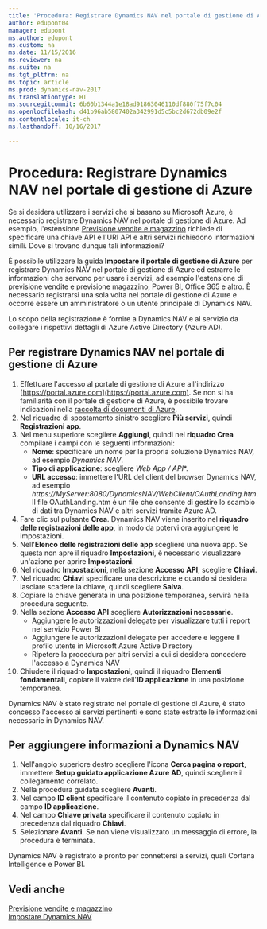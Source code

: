 ```yaml
---
title: 'Procedura: Registrare Dynamics NAV nel portale di gestione di Azure'
author: edupont04
manager: edupont
ms.author: edupont
ms.custom: na
ms.date: 11/15/2016
ms.reviewer: na
ms.suite: na
ms.tgt_pltfrm: na
ms.topic: article
ms.prod: dynamics-nav-2017
ms.translationtype: HT
ms.sourcegitcommit: 6b60b1344a1e18ad91863046110df880f75f7c04
ms.openlocfilehash: d41b96ab5807402a342991d5c5bc2d672db09e2f
ms.contentlocale: it-ch
ms.lasthandoff: 10/16/2017

---
```

# <a name="how-to-register-dynamics-nav-in-the-azure-management-portal"></a>Procedura: Registrare Dynamics NAV nel portale di gestione di Azure
Se si desidera utilizzare i servizi che si basano su Microsoft Azure, è necessario registrare Dynamics NAV nel portale di gestione di Azure. Ad esempio, l'estensione [Previsione vendite e magazzino](ui-extensions-sales-forecast.md) richiede di specificare una chiave API e l'URI API e altri servizi richiedono informazioni simili. Dove si trovano dunque tali informazioni?

È possibile utilizzare la guida **Impostare il portale di gestione di Azure** per registrare Dynamics NAV nel portale di gestione di Azure ed estrarre le informazioni che servono per usare i servizi, ad esempio l'estensione di previsione vendite e previsione magazzino, Power BI, Office 365 e altro. È necessario registrarsi una sola volta nel portale di gestione di Azure e occorre essere un amministratore o un utente principale di Dynamics NAV.

Lo scopo della registrazione è fornire a Dynamics NAV e al servizio da collegare i rispettivi dettagli di Azure Active Directory (Azure AD).

## <a name="to-register-dynamics-nav-in-the-azure-management-portal"></a>Per registrare Dynamics NAV nel portale di gestione di Azure
1. Effettuare l'accesso al portale di gestione di Azure all'indirizzo [https://portal.azure.com](https://portal.azure.com). Se non si ha familiarità con il portale di gestione di Azure, è possibile trovare indicazioni nella [raccolta di documenti di Azure](https://azure.microsoft.com/en-us/documentation/articles).
2. Nel riquadro di spostamento sinistro scegliere **Più servizi**, quindi **Registrazioni app**.
3. Nel menu superiore scegliere **Aggiungi**, quindi nel **riquadro Crea** compilare i campi con le seguenti informazioni:
    - **Nome**: specificare un nome per la propria soluzione Dynamics NAV, ad esempio *Dynamics NAV*.
    - **Tipo di applicazione**: scegliere **Web App* / API**.
    - **URL accesso**: immettere l'URL del client del browser Dynamics NAV, ad esempio *https://MyServer:8080/DynamicsNAV/WebClient/OAuthLanding.htm*.
        Il file OAuthLanding.htm è un file che consente di gestire lo scambio di dati tra Dynamics NAV e altri servizi tramite Azure AD.
4. Fare clic sul pulsante **Crea**.
    Dynamics NAV viene inserito nel **riquadro delle registrazioni delle app**, in modo da potervi ora aggiungere le impostazioni.
5. Nell'**Elenco delle registrazioni delle app** scegliere una nuova app. Se questa non apre il riquadro **Impostazioni**, è necessario visualizzare un'azione per aprire **Impostazioni**.
6. Nel riquadro **Impostazioni**, nella sezione **Accesso API**, scegliere **Chiavi**.
7. Nel riquadro **Chiavi** specificare una descrizione e quando si desidera lasciare scadere la chiave, quindi scegliere **Salva**.
8. Copiare la chiave generata in una posizione temporanea, servirà nella procedura seguente.
9. Nella sezione **Accesso API** scegliere **Autorizzazioni necessarie**.
    - Aggiungere le autorizzazioni delegate per visualizzare tutti i report nel servizio Power BI
    - Aggiungere le autorizzazioni delegate per accedere e leggere il profilo utente in Microsoft Azure Active Directory
    - Ripetere la procedura per altri servizi a cui si desidera concedere l'accesso a Dynamics NAV
10. Chiudere il riquadro **Impostazioni**, quindi il riquadro **Elementi fondamentali**, copiare il valore dell'**ID applicazione** in una posizione temporanea.

Dynamics NAV è stato registrato nel portale di gestione di Azure, è stato concesso l'accesso ai servizi pertinenti e sono state estratte le informazioni necessarie in Dynamics NAV.  

## <a name="to-add-the-information-to-dynamics-nav"></a>Per aggiungere informazioni a Dynamics NAV
1. Nell'angolo superiore destro scegliere l'icona **Cerca pagina o report**, immettere **Setup guidato applicazione Azure AD**, quindi scegliere il collegamento correlato.
2. Nella procedura guidata scegliere **Avanti**.
3. Nel campo **ID client** specificare il contenuto copiato in precedenza dal campo **ID applicazione**.
4. Nel campo **Chiave privata** specificare il contenuto copiato in precedenza dal riquadro **Chiavi**.
5. Selezionare **Avanti**. Se non viene visualizzato un messaggio di errore, la procedura è terminata.

Dynamics NAV è registrato e pronto per connettersi a servizi, quali Cortana Intelligence e Power BI.

## <a name="see-also"></a>Vedi anche
[Previsione vendite e magazzino](ui-extensions-sales-forecast.md)  
[Impostare Dynamics NAV](setup.md)  

